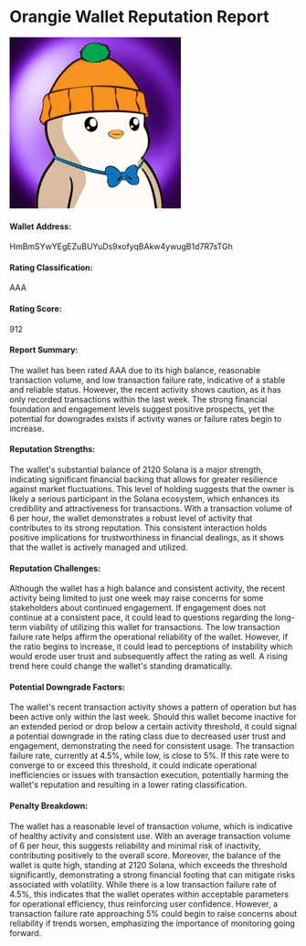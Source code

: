 # Orangie Wallet Reputation Report

<img src="../images/orangie.png" width="300">

#### Wallet Address:
HmBmSYwYEgEZuBUYuDs9xofyqBAkw4ywugB1d7R7sTGh

#### Rating Classification: 
AAA

#### Rating Score: 
912

#### Report Summary:
The wallet has been rated AAA due to its high balance, reasonable transaction volume, and low transaction failure rate, indicative of a stable and reliable status. However, the recent activity shows caution, as it has only recorded transactions within the last week. The strong financial foundation and engagement levels suggest positive prospects, yet the potential for downgrades exists if activity wanes or failure rates begin to increase.

#### Reputation Strengths:
The wallet's substantial balance of 2120 Solana is a major strength, indicating significant financial backing that allows for greater resilience against market fluctuations. This level of holding suggests that the owner is likely a serious participant in the Solana ecosystem, which enhances its credibility and attractiveness for transactions. With a transaction volume of 6 per hour, the wallet demonstrates a robust level of activity that contributes to its strong reputation. This consistent interaction holds positive implications for trustworthiness in financial dealings, as it shows that the wallet is actively managed and utilized.

#### Reputation Challenges:
Although the wallet has a high balance and consistent activity, the recent activity being limited to just one week may raise concerns for some stakeholders about continued engagement. If engagement does not continue at a consistent pace, it could lead to questions regarding the long-term viability of utilizing this wallet for transactions. The low transaction failure rate helps affirm the operational reliability of the wallet. However, if the ratio begins to increase, it could lead to perceptions of instability which would erode user trust and subsequently affect the rating as well. A rising trend here could change the wallet's standing dramatically.

#### Potential Downgrade Factors:
The wallet's recent transaction activity shows a pattern of operation but has been active only within the last week. Should this wallet become inactive for an extended period or drop below a certain activity threshold, it could signal a potential downgrade in the rating class due to decreased user trust and engagement, demonstrating the need for consistent usage. The transaction failure rate, currently at 4.5%, while low, is close to 5%. If this rate were to converge to or exceed this threshold, it could indicate operational inefficiencies or issues with transaction execution, potentially harming the wallet's reputation and resulting in a lower rating classification.

#### Penalty Breakdown:
The wallet has a reasonable level of transaction volume, which is indicative of healthy activity and consistent use. With an average transaction volume of 6 per hour, this suggests reliability and minimal risk of inactivity, contributing positively to the overall score. Moreover, the balance of the wallet is quite high, standing at 2120 Solana, which exceeds the threshold significantly, demonstrating a strong financial footing that can mitigate risks associated with volatility. While there is a low transaction failure rate of 4.5%, this indicates that the wallet operates within acceptable parameters for operational efficiency, thus reinforcing user confidence. However, a transaction failure rate approaching 5% could begin to raise concerns about reliability if trends worsen, emphasizing the importance of monitoring going forward.

